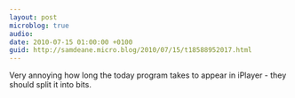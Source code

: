 ```yaml
---
layout: post
microblog: true
audio: 
date: 2010-07-15 01:00:00 +0100
guid: http://samdeane.micro.blog/2010/07/15/t18588952017.html
---
```

Very annoying how long the today program takes to appear in iPlayer - they should split it into bits.

